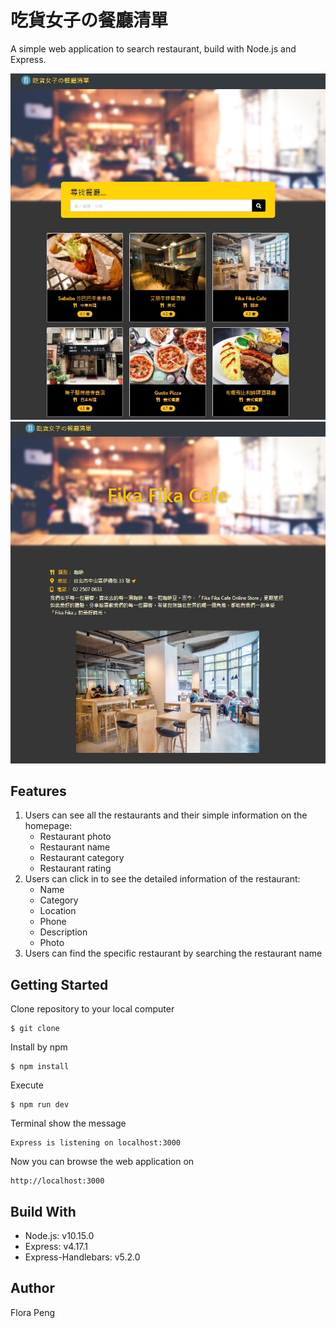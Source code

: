 # 吃貨女子の餐廳清單
A simple web application to search restaurant, build with Node.js and Express.

![index-img](https://raw.githubusercontent.com/flora-28/restaurant-list/main/public/photos/index_img.jpg)
![show-img](https://raw.githubusercontent.com/flora-28/restaurant-list/main/public/photos/show_img.jpg)

## Features
1. Users can see all the restaurants and their simple information on the homepage:
   + Restaurant photo
   + Restaurant name
   + Restaurant category
   + Restaurant rating
2. Users can click in to see the detailed information of the restaurant:
   + Name
   + Category
   + Location
   + Phone
   + Description
   + Photo
3. Users can find the specific restaurant by searching the restaurant name

## Getting Started
Clone repository to your local computer
```
$ git clone
```
Install by npm
```
$ npm install
```
Execute
```
$ npm run dev 
```
Terminal show the message
```
Express is listening on localhost:3000
```
Now you can browse the web application on
```
http://localhost:3000
```
## Build With
+ Node.js: v10.15.0
+ Express: v4.17.1
+ Express-Handlebars: v5.2.0

## Author
Flora Peng
